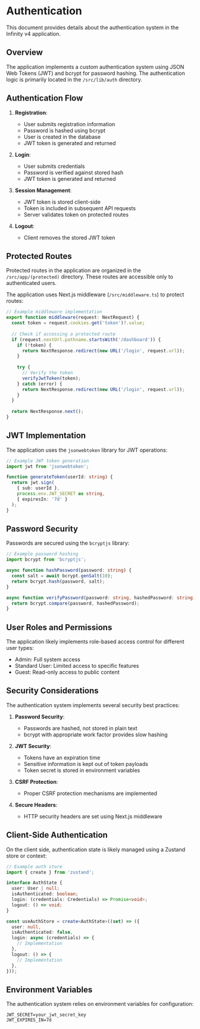 # Authentication

This document provides details about the authentication system in the Infinity v4 application.

## Overview

The application implements a custom authentication system using JSON Web Tokens (JWT) and bcrypt for password hashing. The authentication logic is primarily located in the `/src/lib/auth` directory.

## Authentication Flow

1. **Registration**:
   - User submits registration information
   - Password is hashed using bcrypt
   - User is created in the database
   - JWT token is generated and returned

2. **Login**:
   - User submits credentials
   - Password is verified against stored hash
   - JWT token is generated and returned

3. **Session Management**:
   - JWT token is stored client-side
   - Token is included in subsequent API requests
   - Server validates token on protected routes

4. **Logout**:
   - Client removes the stored JWT token

## Protected Routes

Protected routes in the application are organized in the `/src/app/(protected)` directory. These routes are accessible only to authenticated users.

The application uses Next.js middleware (`/src/middleware.ts`) to protect routes:

```typescript
// Example middleware implementation
export function middleware(request: NextRequest) {
  const token = request.cookies.get('token')?.value;
  
  // Check if accessing a protected route
  if (request.nextUrl.pathname.startsWith('/dashboard')) {
    if (!token) {
      return NextResponse.redirect(new URL('/login', request.url));
    }
    
    try {
      // Verify the token
      verifyJwtToken(token);
    } catch (error) {
      return NextResponse.redirect(new URL('/login', request.url));
    }
  }
  
  return NextResponse.next();
}
```

## JWT Implementation

The application uses the `jsonwebtoken` library for JWT operations:

```typescript
// Example JWT token generation
import jwt from 'jsonwebtoken';

function generateToken(userId: string) {
  return jwt.sign(
    { sub: userId },
    process.env.JWT_SECRET as string,
    { expiresIn: '7d' }
  );
}
```

## Password Security

Passwords are secured using the `bcryptjs` library:

```typescript
// Example password hashing
import bcrypt from 'bcryptjs';

async function hashPassword(password: string) {
  const salt = await bcrypt.genSalt(10);
  return bcrypt.hash(password, salt);
}

async function verifyPassword(password: string, hashedPassword: string) {
  return bcrypt.compare(password, hashedPassword);
}
```

## User Roles and Permissions

The application likely implements role-based access control for different user types:

- Admin: Full system access
- Standard User: Limited access to specific features
- Guest: Read-only access to public content

## Security Considerations

The authentication system implements several security best practices:

1. **Password Security**:
   - Passwords are hashed, not stored in plain text
   - bcrypt with appropriate work factor provides slow hashing

2. **JWT Security**:
   - Tokens have an expiration time
   - Sensitive information is kept out of token payloads
   - Token secret is stored in environment variables

3. **CSRF Protection**:
   - Proper CSRF protection mechanisms are implemented

4. **Secure Headers**:
   - HTTP security headers are set using Next.js middleware

## Client-Side Authentication

On the client side, authentication state is likely managed using a Zustand store or context:

```typescript
// Example auth store
import { create } from 'zustand';

interface AuthState {
  user: User | null;
  isAuthenticated: boolean;
  login: (credentials: Credentials) => Promise<void>;
  logout: () => void;
}

const useAuthStore = create<AuthState>((set) => ({
  user: null,
  isAuthenticated: false,
  login: async (credentials) => {
    // Implementation
  },
  logout: () => {
    // Implementation
  },
}));
```

## Environment Variables

The authentication system relies on environment variables for configuration:

```
JWT_SECRET=your_jwt_secret_key
JWT_EXPIRES_IN=7d
```

